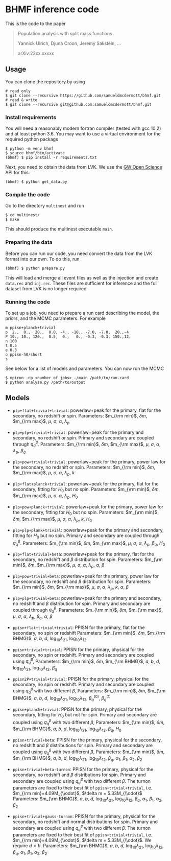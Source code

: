 # BHMF inference code

This is the code to the paper

> Population analysis with split mass functions
>
> Yannick Ulrich, Djuna Croon, Jeremy Sakstein, ...
>
> arXiv:23xx.xxxxx

## Usage

You can clone the repository by using
```shell
# read only
$ git clone --recursive https://github.com/samueldmcdermott/bhmf.git
# read & write
$ git clone --recursive git@github.com:samueldmcdermott/bhmf.git
```

### Install requirements

You will need a reasonably modern fortran compiler (tested with gcc 10.2) and at least python 3.6.
You may want to use a virtual environment for the required python packags
```shell
$ python -m venv bhmf
$ source bhmf/bin/activate
(bhmf) $ pip install -r requirements.txt
```
Next, you need to obtain the data from LVK.
We use the [GW Open Science](https://www.gw-openscience.org/) API for this:
```shell
(bhmf) $ python get_data.py
```

### Compile the code
Go to the directory `multinest` and run
```shell
$ cd multinest/
$ make
```
This should produce the multinest executable `main`.

### Preparing the data
Before you can run our code, you need convert the data from the LVK format into our own.
To do this, run
```shell
(bhmf) $ python prepare.py
```
This will load and merge all event files as well as the injection and create `data.rec` and `inj.rec`.
These files are sufficient for inference and the full dataset from LVK is no longer required

### Running the code
To set up a job, you need to prepare a run card describing the model, the priors, and the MCMC parameters.
For example
```
m ppisn+planck+trivial
p  2.,  0.,  20.,  0.0, -4., -10., -7.0, -7.0,  20.,-4
P 10., 10., 120.,  0.5,  0.,   0., -0.3, -0.3, 150.,12.
n 100
t 0.5
e 0.3
o ppisn-h0/short
s
```
See below for a list of models and parameters.
You can now run the MCMC
```shell
$ mpirun -np <number of jobs> ./main /path/to/run.card
$ python analyse.py /path/to/output
```

## Models
 * `plp+flat+trivial+trivial`:
    powerlaw+peak for the primary, flat for the secondary, no redshift or spin.
    Parameters:
          $m_{\rm min}$,
          $\delta m$,
          $m_{\rm max}$,
          $\mu$,
          $\sigma$,
          $\alpha$,
          $\lambda_p$
 * `plp+plp+trivial+trivial`:
    powerlaw+peak for the primary and secondary, no redshift or spin.
    Primary and secondary are coupled through $q^\beta_q$.
    Parameters:
          $m_{\rm min}$,
          $\delta m$,
          $m_{\rm max}$,
          $\mu$,
          $\sigma$,
          $\alpha$,
          $\lambda_p$,
          $\beta_q$
 * `plp+pow+trivial+trivial`:
    powerlaw+peak for the primary, power law for the secondary, no redshift or spin.
    Parameters:
          $m_{\rm min}$,
          $\delta m$,
          $m_{\rm max}$,
          $\mu$,
          $\sigma$,
          $\alpha$,
          $\lambda_p$,
          $k$
 * `plp+flat+planck+trivial`:
    powerlaw+peak for the primary, flat for the secondary, fitting for $H_0$ but no spin.
    Parameters:
          $m_{\rm min}$,
          $\delta m$,
          $m_{\rm max}$,
          $\mu$,
          $\sigma$,
          $\alpha$,
          $\lambda_p$,
          $H_0$
 * `plp+pow+planck+trivial`:
    powerlaw+peak for the primary, power law for the secondary, fitting for $H_0$ but no spin.
    Parameters:
          $m_{\rm min}$,
          $\delta m$,
          $m_{\rm max}$,
          $\mu$,
          $\sigma$,
          $\alpha$,
          $\lambda_p$,
          $k$,
          $H_0$
 * `plp+plp+plank+trivial`:
    powerlaw+peak for the primary and secondary, fitting for $H_0$ but no spin.
    Primary and secondary are coupled through $q^\beta_q$.
    Parameters:
          $m_{\rm min}$,
          $\delta m$,
          $m_{\rm max}$,
          $\mu$,
          $\sigma$,
          $\alpha$,
          $\lambda_p$,
          $\beta_q$,
          $H_0$
 * `plp+flat+trivial+beta`:
    powerlaw+peak for the primary, flat for the secondary, no redshift and $\beta$ distribution for spin.
    Parameters:
          $m_{\rm min}$,
          $\delta m$,
          $m_{\rm max}$,
          $\mu$,
          $\sigma$,
          $\alpha$,
          $\lambda_p$,
          $\alpha$,
          $\beta$
 * `plp+pow+trivial+beta`:
    powerlaw+peak for the primary, power law for the secondary, no redshift and $\beta$ distribution for spin.
    Parameters:
          $m_{\rm min}$,
          $\delta m$,
          $m_{\rm max}$,
          $\mu$,
          $\sigma$,
          $\alpha$,
          $\lambda_p$,
          $k$,
          $\alpha$,
          $\beta$
 * `plp+plp+trivial+beta`:
    powerlaw+peak for the primary and secondary, no redshift and $\beta$ distribution for spin.
    Primary and secondary are coupled through $q^\beta_q$.
    Parameters:
          $m_{\rm min}$,
          $\delta m$,
          $m_{\rm max}$,
          $\mu$,
          $\sigma$,
          $\alpha$,
          $\lambda_p$,
          $\beta_q$,
          $\alpha$,
          $\beta$

 * `ppisn+flat+trivial+trivial`:
    PPISN for the primary, flat for the secondary, no spin or redshift
    Parameters:
          $m_{\rm min}$,
          $\delta m$,
          $m_{\rm BHMG}$,
          $a$,
          $b$,
          $d$,
          $\log_{10}\lambda_{21}$,
          $\log_{10}\lambda_{12}$
 * `ppisn+trivial+trivial`:
    PPISN for the primary, physical for the secondary, no spin or redshift.
    Primary and secondary are coupled using $q^\beta_q$,
    Parameters:
          $m_{\rm min}$,
          $\delta m$,
          $m_{\rm BHMG}$,
          $a$,
          $b$,
          $d$,
          $\log_{10}\lambda_{21}$,
          $\log_{10}\lambda_{12}$,
          $\beta_q$
 * `ppisn2P+trivial+trivial`:
    PPISN for the primary, physical for the secondary, no spin or redshift.
    Primary and secondary are coupled using $q^\beta_q$ with two different $\beta$,
    Parameters:
          $m_{\rm min}$,
          $\delta m$,
          $m_{\rm BHMG}$,
          $a$,
          $b$,
          $d$,
          $\log_{10}\lambda_{21}$,
          $\log_{10}\lambda_{12}$,
          $\beta_q^{(0)}$,
          $\beta_q^{(1)}$
 * `ppisn+planck+trivial`:
    PPISN for the primary, physical for the secondary, fitting for $H_0$ but not for spin.
    Primary and secondary are coupled using $q^\beta_q$ with two different $\beta$,
    Parameters:
          $m_{\rm min}$,
          $\delta m$,
          $m_{\rm BHMG}$,
          $a$,
          $b$,
          $d$,
          $\log_{10}\lambda_{21}$,
          $\log_{10}\lambda_{12}$,
          $\beta_q$,
          $H_0$
 * `ppisn+trivial+beta`:
    PPISN for the primary, physical for the secondary, no redshift and $\beta$ distributions for spin.
    Primary and secondary are coupled using $q^\beta_q$ with two different $\beta$,
    Parameters:
          $m_{\rm min}$,
          $\delta m$,
          $m_{\rm BHMG}$,
          $a$,
          $b$,
          $d$,
          $\log_{10}\lambda_{21}$,
          $\log_{10}\lambda_{12}$,
          $\beta_q$,
          $\alpha_1$,
          $\beta_1$,
          $\alpha_2$,
          $\beta_2$
 * `ppisn+trivial+beta-turnon`:
    PPISN for the primary, physical for the secondary, no redshift and $\beta$ distributions for spin.
    Primary and secondary are coupled using $q^\beta_q$ with two different $\beta$.
    The turnon parameters are fixed to their best fit of `ppisn+trivial+trivial`, i.e. $m_{\rm min}=4.09M_{\\odot}$, $\delta m = 5.33M_{\\odot}$
    Parameters:
          $m_{\rm BHMG}$,
          $a$,
          $b$,
          $d$,
          $\log_{10}\lambda_{21}$,
          $\log_{10}\lambda_{12}$,
          $\beta_q$,
          $\alpha_1$,
          $\beta_1$,
          $\alpha_2$,
          $\beta_2$
 * `ppisn+trivial+gauss-turnon`:
    PPISN for the primary, physical for the secondary, no redshift and normal distributions for spin.
    Primary and secondary are coupled using $q^\beta_q$ with two different $\beta$.
    The turnon parameters are fixed to their best fit of `ppisn+trivial+trivial`, i.e. $m_{\rm min}=4.09M_{\\odot}$, $\delta m = 5.33M_{\\odot}$.
    We require $d < b$.
    Parameters:
          $m_{\rm BHMG}$,
          $a$,
          $b$,
          $d$,
          $\log_{10}\lambda_{21}$,
          $\log_{10}\lambda_{12}$,
          $\beta_q$,
          $\alpha_1$,
          $\beta_1$,
          $\alpha_2$,
          $\beta_2$
